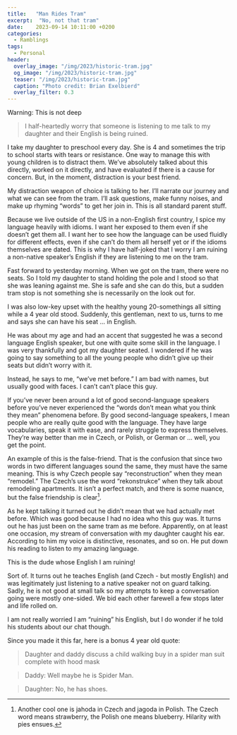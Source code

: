 ```yaml
---
title:   "Man Rides Tram"
excerpt:  "No, not that tram"
date:    2023-09-14 10:11:00 +0200
categories:
  - Ramblings
tags:
  - Personal
header:
  overlay_image: "/img/2023/historic-tram.jpg"
  og_image: "/img/2023/historic-tram.jpg"
  teaser: "/img/2023/historic-tram.jpg"
  caption: "Photo credit: Brian Exelbierd"
  overlay_filter: 0.3
---
```


Warning: This is not deep

> I half-heartedly worry that someone is listening to me talk to my daughter and their English is being ruined.

I take my daughter to preschool every day.  She is 4 and sometimes the trip to school starts with tears or resistance.  One way to manage this with young children is to distract them.  We’ve absolutely talked about this directly, worked on it directly, and have evaluated if there is a cause for concern.  But, in the moment, distraction is your best friend.

My distraction weapon of choice is talking to her.  I’ll narrate our journey and what we can see from the tram.  I’ll ask questions, make funny noises, and make up rhyming “words” to get her join in.  This is all standard parent stuff.  

Because we live outside of the US in a non-English first country, I spice my language heavily with idioms.  I want her exposed to them even if she doesn’t get them all.  I want her to see how the language can be used fluidly for different effects, even if she can’t do them all herself yet or if the idioms themselves are dated.  This is why I have half-joked that I worry I am ruining a non-native speaker’s English if they are listening to me on the tram.

Fast forward to yesterday morning.  When we got on the tram, there were no seats. So I told my daughter to stand holding the pole and I stood so that she was leaning against me.  She is safe and she can do this, but a sudden tram stop is not something she is necessarily on the look out for.

I was also low-key upset with the healthy young 20-somethings all sitting while a 4 year old stood.  Suddenly, this gentleman, next to us, turns to me and says she can have his seat … in English.

He was about my age and had an accent that suggested he was a second language English speaker, but one with quite some skill in the language. I was very thankfully and got my daughter seated.  I wondered if he was going to say something to all the young people who didn’t give up their seats but didn’t worry with it.

Instead, he says to me, “we’ve met before.”  I am bad with names, but usually good with faces.  I can’t can’t place this guy.

If you’ve never been around a lot of good second-language speakers before you’ve never experienced the “words don’t mean what you think they mean” phenomena before.  By good second-language speakers, I mean people who are really quite good with the language.  They have large vocabularies, speak it with ease, and rarely struggle to express themselves.  They’re way better than me in Czech, or Polish, or German or … well, you get the point.

An example of this is the false-friend.  That is the confusion that since two words in two different languages sound the same, they must have the same meaning.  This is why Czech people say “reconstruction” when they mean “remodel.”  The Czech’s use the word “rekonstrukce” when they talk about remodeling apartments.  It isn’t a perfect match, and there is some nuance, but the false friendship is clear[^1].

As he kept talking it turned out he didn’t mean that we had actually met before.  Which was good because I had no idea who this guy was.  It turns out he has just been on the same tram as me before.  Apparently, on at least one occasion, my stream of conversation with my daughter caught his ear.  According to him my voice is distinctive, resonates, and so on.  He put down his reading to listen to my amazing language.

This is the dude whose English I am ruining!

Sort of.  It turns out he teaches English (and Czech - but mostly English) and was legitimately just listening to a native speaker not on guard talking.  Sadly, he is not good at small talk so my attempts to keep a conversation going were mostly one-sided.  We bid each other farewell a few stops later and life rolled on.

I am not really worried I am “ruining” his English, but I do wonder if he told his students about our chat though.

Since you made it this far, here is a bonus 4 year old quote:

> Daughter and daddy discuss a child walking buy in a spider man suit complete with hood mask

> Daddy: Well maybe he is Spider Man.

> Daughter: No, he has shoes.

[^1]: Another cool one is jahoda in Czech and jagoda in Polish[^2].  The Czech word means strawberry, the Polish one means blueberry.  Hilarity with pies ensues.

[^2]: And yes, many Poles and Czechs are really used to swapping ‘g’ for ‘h’ in words and then rolling on.  People are funny like that.